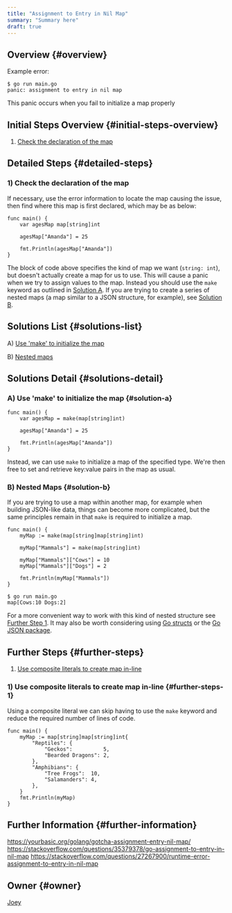 ```yaml
---
title: "Assignment to Entry in Nil Map"
summary: "Summary here"
draft: true
---
```


## Overview {#overview}

Example error:
```
$ go run main.go
panic: assignment to entry in nil map
```
This panic occurs when you fail to initialize a map properly

## Initial Steps Overview {#initial-steps-overview}

1) [Check the declaration of the map](#step-1)

## Detailed Steps {#detailed-steps}

### 1) Check the declaration of the map 
If necessary, use the error information to locate the map causing the issue, then find where this map is first declared, which may be as below:
``` golang
func main() {
	var agesMap map[string]int

	agesMap["Amanda"] = 25

	fmt.Println(agesMap["Amanda"])
}
```
The block of code above specifies the kind of map we want (`string: int`), but doesn't actually create a map for us to use. This will cause a panic when we try to assign values to the map. Instead you should use the `make` keyword as outlined in [Solution A](#solution-a). If you are trying to create a series of nested maps (a map similar to a JSON structure, for example), see [Solution B](#solution-b).

## Solutions List {#solutions-list}

A) [Use 'make' to initialize the map](#solution-a)

B) [Nested maps](#solution-b)

## Solutions Detail {#solutions-detail}

### A) Use 'make' to initialize the map {#solution-a}

``` golang 
func main() {
	var agesMap = make(map[string]int)

	agesMap["Amanda"] = 25

	fmt.Println(agesMap["Amanda"])
}
```
Instead, we can use `make` to initialize a map of the specified type. We're then free to set and retrieve key:value pairs in the map as usual.

### B) Nested Maps {#solution-b}
If you are trying to use a map within another map, for example when building JSON-like data, things can become more complicated, but the same principles remain in that `make` is required to initialize a map.
``` golang
func main() {
	myMap := make(map[string]map[string]int)

	myMap["Mammals"] = make(map[string]int)

	myMap["Mammals"]["Cows"] = 10
	myMap["Mammals"]["Dogs"] = 2

	fmt.Println(myMap["Mammals"])
}
```
```
$ go run main.go
map[Cows:10 Dogs:2]
```
For a more convenient way to work with this kind of nested structure see [Further Step 1](#further-steps-1). It may also be worth considering using [Go structs](https://gobyexample.com/structs) or the [Go JSON package](https://blog.golang.org/json).

## Further Steps {#further-steps}
1) [Use composite literals to create map in-line ](#further-steps-1)

### 1) Use composite literals to create map in-line {#further-steps-1}
Using a composite literal we can skip having to use the `make` keyword and reduce the required number of lines of code. 
```golang
func main() {
	myMap := map[string]map[string]int{
		"Reptiles": {
			"Geckos":          5,
			"Bearded Dragons": 2,
		},
		"Amphibians": {
			"Tree Frogs":  10,
			"Salamanders": 4,
		},
	}
	fmt.Println(myMap)
}

```

## Further Information {#further-information}

https://yourbasic.org/golang/gotcha-assignment-entry-nil-map/
https://stackoverflow.com/questions/35379378/go-assignment-to-entry-in-nil-map
https://stackoverflow.com/questions/27267900/runtime-error-assignment-to-entry-in-nil-map

## Owner {#owner}

[Joey](https://github.com/jabray5)

